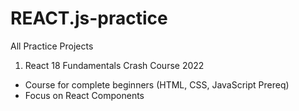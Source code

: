 # REACT.js-practice
All Practice Projects

1) React 18 Fundamentals Crash Course 2022
 - Course for complete beginners (HTML, CSS, JavaScript Prereq)
 - Focus on React Components